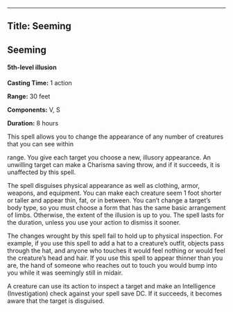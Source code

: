 -------------------------
Title: Seeming
-------------------------

## Seeming

#### 5th-level illusion


**Casting Time:** 1 action 

**Range:** 30 feet 

**Components:** V, S 

**Duration:** 8 hours


This spell allows you to change the appearance of any number of
creatures that you can see within

range. You give each target you choose a new, illusory appearance. An
unwilling target can make a Charisma saving throw, and if it succeeds,
it is unaffected by this spell.

The spell disguises physical appearance as well as
clothing, armor, weapons, and equipment. You can make each creature seem
1 foot shorter or taller and appear thin, fat, or in between. You can’t
change a target’s body type, so you must choose a form that has the same
basic arrangement of limbs. Otherwise, the extent of the illusion is up
to you. The spell lasts for the duration, unless you use your action to
dismiss it sooner.

The changes wrought by this spell fail to hold up to physical
inspection. For example, if you use this spell to add a hat to a
creature’s outfit, objects pass through the hat, and anyone who touches
it would feel nothing or would feel the creature’s head and hair. If you
use this spell to appear thinner than you are, the hand of someone who
reaches out to touch you would bump into you while it was seemingly
still in midair.

A creature can use its action to inspect a target and make an
Intelligence (Investigation) check against your spell save DC. If it
succeeds, it becomes aware that the target is disguised.


